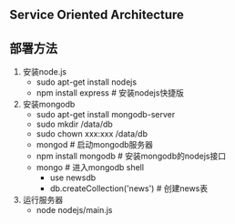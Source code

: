 ## Service Oriented Architecture

## 部署方法

1. 安装node.js
    - sudo apt-get install nodejs
    - npm install express # 安装nodejs快捷版
2. 安装mongodb
    - sudo apt-get install mongodb-server
    - sudo mkdir /data/db
    - sudo chown xxx:xxx /data/db
    - mongod # 启动mongodb服务器
    - npm install mongodb # 安装mongodb的nodejs接口
    - mongo # 进入mongodb shell
        - use newsdb
        - db.createCollection('news') # 创建news表
3. 运行服务器
    - node nodejs/main.js

